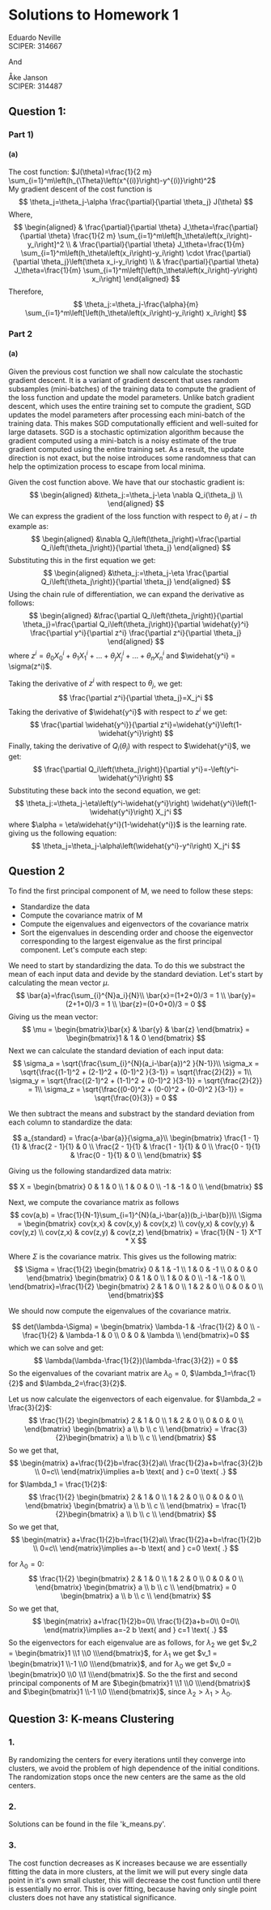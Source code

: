 # Solutions to Homework 1

Eduardo Neville <br>
SCIPER: 314667 <br>

And

Åke Janson <br>
SCIPER: 314487 <br>

## Question 1:

### Part 1)
#### (a)
The cost function: $J(\theta)=\frac{1}{2 m} \sum_{i=1}^m\left(h_{\Theta}\left(x^{(i)}\right)-y^{(i)}\right)^2$ <br>
My gradient descent of the cost function is 
$$
\theta_j=\theta_j-\alpha \frac{\partial}{\partial \theta_j} J(\theta)
$$
Where,
$$
\begin{aligned}
& \frac{\partial}{\partial \theta} J_\theta=\frac{\partial}{\partial \theta} \frac{1}{2 m} \sum_{i=1}^m\left[h_\theta\left(x_i\right)-y_i\right]^2 \\
& \frac{\partial}{\partial \theta} J_\theta=\frac{1}{m} \sum_{i=1}^m\left(h_\theta\left(x_i\right)-y_i\right) \cdot \frac{\partial}{\partial \theta_j}\left(\theta x_i-y_i\right) \\
& \frac{\partial}{\partial \theta} J_\theta=\frac{1}{m} \sum_{i=1}^m\left[\left(h_\theta\left(x_i\right)-y\right) x_i\right]
\end{aligned}
$$
Therefore,
$$
\theta_j:=\theta_j-\frac{\alpha}{m} \sum_{i=1}^m\left[\left(h_\theta\left(x_i\right)-y_i\right) x_i\right]
$$

### Part 2
#### (a)
Given the previous cost function we shall now calculate the stochastic gradient descent. 
It is a variant of gradient descent that uses random subsamples (mini-batches) of the training data to compute the gradient of the loss function and update the model parameters. Unlike batch gradient descent, which uses the entire training set to compute the gradient, SGD updates the model parameters after processing each mini-batch of the training data. This makes SGD computationally efficient and well-suited for large datasets. SGD is a stochastic optimization algorithm because the gradient computed using a mini-batch is a noisy estimate of the true gradient computed using the entire training set. As a result, the update direction is not exact, but the noise introduces some randomness that can help the optimization process to escape from local minima. 

Given the cost function above. We have that our stochastic gradient is: <br>
$$
\begin{aligned}
&\theta_j:=\theta_j-\eta \nabla Q_i(\theta_j) \\
\end{aligned}
$$
We can express the gradient of the loss function with respect to $\theta_j$ at $i-th$ example as: <br>
$$
\begin{aligned}
&\nabla Q_i\left(\theta_j\right)=\frac{\partial Q_i\left(\theta_j\right)}{\partial \theta_j}
\end{aligned}
$$
Substituting this in the first equation we get:
$$
\begin{aligned}
&\theta_j:=\theta_j-\eta \frac{\partial Q_i\left(\theta_j\right)}{\partial \theta_j}
\end{aligned}
$$
Using the chain rule of differentiation, we can expand the derivative as follows:
$$
\begin{aligned}
&\frac{\partial Q_i\left(\theta_j\right)}{\partial \theta_j}=\frac{\partial Q_i\left(\theta_j\right)}{\partial \widehat{y}^i} \frac{\partial y^i}{\partial z^i} \frac{\partial z^i}{\partial \theta_j}
\end{aligned}
$$
where $z^i = \theta_0 X_0^i + \theta_1 X_1^i + ... + \theta_j X_j^i + ... + \theta_n X_n^i$ and $\widehat{y^i} = \sigma(z^i)$.

Taking the derivative of $z^i$ with respect to $\theta_j$, we get:
$$
\frac{\partial z^i}{\partial \theta_j}=X_j^i
$$
Taking the derivative of $\widehat{y^i}$ with respect to $z^i$ we get:
$$
\frac{\partial \widehat{y^i}}{\partial z^i}=\widehat{y^i}\left(1-\widehat{y^i}\right)
$$
Finally, taking the derivative of $Q_i(\theta_j)$ with respect to $\widehat{y^i}$, we get:
$$
\frac{\partial Q_i\left(\theta_j\right)}{\partial y^i}=-\left(y^i-\widehat{y^i}\right)
$$
Substituting these back into the second equation, we get:
$$
\theta_j:=\theta_j-\eta\left(y^i-\widehat{y^i}\right) \widehat{y^i}\left(1-\widehat{y^i}\right) X_j^i
$$
where $\alpha = \eta\widehat{y^i}(1-\widehat{y^i})$ is the learning rate.
giving us the following equation:
$$
\theta_j=\theta_j-\alpha\left(\widehat{y^i}-y^i\right) X_j^i
$$


## Question 2

To find the first principal component of M, we need to follow these steps:
* Standardize the data 
* Compute the covariance matrix of M
* Compute the eigenvalues and eigenvectors of the covariance matrix
* Sort the eigenvalues in descending order and choose the eigenvector corresponding to the largest eigenvalue as the first principal component.
Let's compute each step:

We need to start by standardizing the data. To do this we substract the mean of each input data and devide by the standard deviation. Let's start by calculating the mean vector $\mu$.
$$
\bar{a}=\frac{\sum_{i}^{N}a_i}{N}\\
\bar{x}=(1+2+0)/3 = 1 \\
\bar{y}=(2+1+0)/3 = 1 \\
\bar{z}=(0+0+0)/3 = 0
$$
Giving us the mean vector: <br>
$$
\mu = \begin{bmatrix}\bar{x} & \bar{y} & \bar{z} \end{bmatrix} = \begin{bmatrix}1 & 1 & 0 \end{bmatrix}
$$
Next we can calculate the standard deviation of each input data:
$$
\sigma_a = \sqrt{\frac{\sum_{i}^{N}(a_i-\bar{a})^2 }{N-1}}\\
\sigma_x = \sqrt{\frac{(1-1)^2 + (2-1)^2 + (0-1)^2 }{3-1}} = \sqrt{\frac{2}{2}} = 1\\
\sigma_y = \sqrt{\frac{(2-1)^2 + (1-1)^2 + (0-1)^2 }{3-1}} = \sqrt{\frac{2}{2}} = 1\\
\sigma_z = \sqrt{\frac{(0-0)^2 + (0-0)^2 + (0-0)^2 }{3-1}} = \sqrt{\frac{0}{3}} = 0
$$

We then subtract the means and substract by the standard deviation from each column to standardize the data:

$$
a_{standard} = \frac{a-\bar{a}}{\sigma_a}\\
\begin{bmatrix}
\frac{1 - 1}{1} & \frac{2 - 1}{1} & 0 \\
\frac{2 - 1}{1} & \frac{1 - 1}{1} & 0 \\
\frac{0 - 1}{1} & \frac{0 - 1}{1} & 0 \\
\end{bmatrix}
$$

Giving us the following standardized data matrix:

$$
X = 
\begin{bmatrix}
0 & 1 & 0   \\
1 & 0 & 0   \\
-1 & -1 & 0 \\
\end{bmatrix}
$$

Next, we compute the covariance matrix as follows 
$$
cov(a,b) = \frac{1}{N-1}\sum_{i=1}^{N}(a_i-\bar{a})(b_i-\bar{b})\\
\Sigma = \begin{bmatrix}
cov(x,x) & cov(x,y) & cov(x,z) \\
cov(y,x) & cov(y,y) & cov(y,z) \\
cov(z,x) & cov(z,y) & cov(z,z)
\end{bmatrix} =  \frac{1}{N - 1} X^T * X 
$$

Where $\Sigma$ is the covariance matrix. This gives us the following matrix:
$$ \Sigma = \frac{1}{2}
 \begin{bmatrix} 
0 & 1 & -1 \\ 
1 & 0 & -1 \\ 
0 & 0 & 0 \end{bmatrix}
\begin{bmatrix}
0 & 1 & 0   \\
1 & 0 & 0   \\
-1 & -1 & 0 \\
\end{bmatrix}=\frac{1}{2}
\begin{bmatrix}
2 & 1 & 0   \\
1 & 2 & 0   \\
0 & 0 & 0 \\
\end{bmatrix}$$

We should now compute the eigenvalues of the covariance matrix.


$$
det(\lambda-\Sigma) = \begin{bmatrix}
\lambda-1 & -\frac{1}{2} & 0   \\
-\frac{1}{2} & \lambda-1 & 0   \\
0 & 0 & \lambda \\
\end{bmatrix}=0
$$
which we can solve and get:
$$
\lambda(\lambda-\frac{1}{2})(\lambda-\frac{3}{2}) = 0
$$
So the eigenvalues of the covariant matrix are $\lambda_0=0$, $\lambda_1=\frac{1}{2}$ and $\lambda_2=\frac{3}{2}$.

Let us now calculate the eigenvectors of each eigenvalue. for $\lambda_2 = \frac{3}{2}$:
$$
\frac{1}{2}
\begin{bmatrix}
2 & 1 & 0   \\
1 & 2 & 0   \\
0 & 0 & 0 \\
\end{bmatrix}
\begin{bmatrix}
a \\
b \\
c \\
\end{bmatrix} = \frac{3}{2}\begin{bmatrix}
a \\
b \\
c \\
\end{bmatrix} 
$$
So we get that,
$$
\begin{matrix}
a+\frac{1}{2}b=\frac{3}{2}a\\
\frac{1}{2}a+b=\frac{3}{2}b \\
0=c\\
\end{matrix}\implies a=b \text{ and } c=0 \text{ .}
$$
for $\lambda_1 = \frac{1}{2}$:
$$
\frac{1}{2}
\begin{bmatrix}
2 & 1 & 0   \\
1 & 2 & 0   \\
0 & 0 & 0 \\
\end{bmatrix}
\begin{bmatrix}
a \\
b \\
c \\
\end{bmatrix} = \frac{1}{2}\begin{bmatrix}
a \\
b \\
c \\
\end{bmatrix} 
$$
So we get that,
$$
\begin{matrix}
a+\frac{1}{2}b=\frac{1}{2}a\\
\frac{1}{2}a+b=\frac{1}{2}b \\
0=c\\
\end{matrix}\implies a=-b \text{ and } c=0 \text{ .}
$$





for $\lambda_0 = 0$:
$$
\frac{1}{2}
\begin{bmatrix}
2 & 1 & 0   \\
1 & 2 & 0   \\
0 & 0 & 0 \\
\end{bmatrix}
\begin{bmatrix}
a \\
b \\
c \\
\end{bmatrix} = 0 \begin{bmatrix}
a \\
b \\
c \\
\end{bmatrix} 
$$
So we get that,
$$
\begin{matrix}
a+\frac{1}{2}b=0\\
\frac{1}{2}a+b=0\\
0=0\\
\end{matrix}\implies a=-2 b \text{ and } c=1 \text{ .}
$$
So the eigenvectors for each eigenvalue are as follows, for $\lambda_2$ we get $v_2 = \begin{bmatrix}1 \\1 \\0 \\\end{bmatrix}$, for $\lambda_1$ we get $v_1 = \begin{bmatrix}1 \\-1 \\0 \\\end{bmatrix}$, and for $\lambda_0$ we get $v_0 = \begin{bmatrix}0 \\0 \\1 \\\end{bmatrix}$.
So the the first and second principal components of M are $\begin{bmatrix}1 \\1 \\0 \\\end{bmatrix}$ and $\begin{bmatrix}1 \\-1 \\0 \\\end{bmatrix}$, since $\lambda_2 > \lambda_1 >\lambda_0$.


## Question 3: K-means Clustering

### 1.
By randomizing the centers for every iterations until they converge into clusters, we avoid the problem of high dependence of the initial conditions. The randomization stops once the new centers are the same as the old centers.

### 2.
Solutions can be found in the file 'k_means.py'.

### 3.
The cost function decreases as K increases because we are essentially fitting the data in more clusters, at the limit we will put every single data point in it's own small cluster, this will decrease the cost function until there is essentially no error. This is over fitting, because having only single point clusters does not have any statistical significance. 
